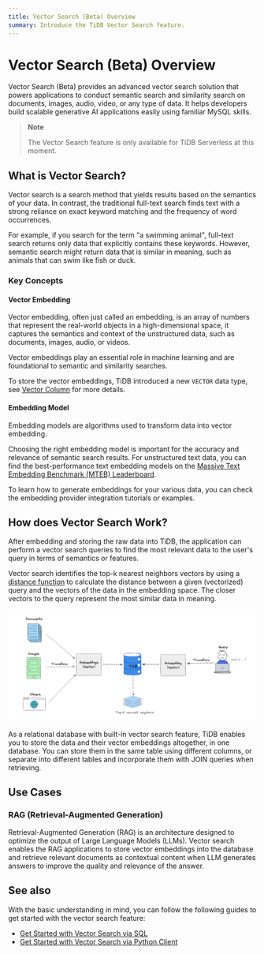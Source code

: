 ```yaml
---
title: Vector Search (Beta) Overview
summary: Introduce the TiDB Vector Search feature.
---
```


# Vector Search (Beta) Overview

Vector Search (Beta) provides an advanced vector search solution that powers applications to conduct semantic search and similarity search on documents, images, audio, video, or any type of data. It helps developers build scalable generative AI applications easily using familiar MySQL skills.

> **Note**
>
> The Vector Search feature is only available for TiDB Serverless at this moment.

## What is Vector Search?

Vector search is a search method that yields results based on the semantics of your data. In contrast, the traditional full-text search finds text with a strong reliance on exact keyword matching and the frequency of word occurrences.

For example, if you search for the term "a swimming animal", full-text search returns only data that explicitly contains these keywords. However, semantic search might return data that is similar in meaning, such as animals that can swim like fish or duck.

### Key Concepts

#### Vector Embedding

Vector embedding, often just called an embedding, is an array of numbers that represent the real-world objects in a high-dimensional space, it captures the semantics and context of the unstructured data, such as documents, images, audio, or videos.

Vector embeddings play an essential role in machine learning and are foundational to semantic and similarity searches.

To store the vector embeddings, TiDB introduced a new `VECTOR` data type, see [Vector Column](/tidb-cloud/vector-search-vector-column.md) for more details.

#### Embedding Model

Embedding models are algorithms used to transform data into vector embedding. 

Choosing the right embedding model is important for the accuracy and relevance of semantic search results. For unstructured text data, you can find the best-performance text embedding models on the [Massive Text Embedding Benchmark (MTEB) Leaderboard](https://huggingface.co/spaces/mteb/leaderboard).

To learn how to generate embeddings for your various data, you can check the embedding provider integration tutorials or examples.

## How does Vector Search Work?

After embedding and storing the raw data into TiDB, the application can perform a vector search queries to find the most relevant data to the user's query in terms of semantics or features.

Vector search identifies the top-k nearest neighbors vectors by using a [distance function](#) to calculate the distance between a given (vectorized) query and the vectors of the data in the embedding space. The closer vectors to the query represent the most similar data in meaning.

![The Schematic TiDB Vector Search](../media/vector-search/embedding-search.png)

As a relational database with built-in vector search feature, TiDB enables you to store the data and their vector embeddings altogether, in one database. You can store them in the same table using different columns, or separate into different tables and incorporate them with JOIN queries when retrieving.

## Use Cases

### RAG (Retrieval-Augmented Generation)

Retrieval-Augmented Generation (RAG) is an architecture designed to optimize the output of Large Language Models (LLMs). Vector search enables the RAG applications to store vector embeddings into the database and retrieve relevant documents as contextual content when LLM generates answers to improve the quality and relevance of the answer.

## See also

With the basic understanding in mind, you can follow the following guides to get started with the vector search feature:

- [Get Started with Vector Search via SQL](/tidb-cloud/vector-search-get-started-via-sql.md)
- [Get Started with Vector Search via Python Client](/tidb-cloud/vector-search-get-started-via-python-client.md)
